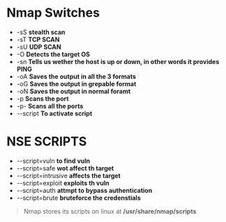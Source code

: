 # Nmap Switches

* -sS  **stealth scan**
* -sT  **TCP SCAN**
* -sU  **UDP SCAN**
* -O   **Detects the target OS**
* -sn  **Tells us wether the host is up or down, in other words it provides PING**
* -oA **Saves the output in all the 3 formats**
* -oG **Saves the output in grepable format**
* -oN **Saves the output in normal foramt**
* -p  **Scans the port**
* -p- **Scans all the ports**
* --script **To activate script**


# NSE SCRIPTS
* --script=vuln **to find vuln**
* --script=safe **wot affect th target**
* --script=intrusive **affects the target**
* --script=exploit **exploits th vuln**
* --script=auth **attmpt to bypass authentication**
* --script=brute **bruteforce the credenstials**

> Nmap stores its scripts on linux at **/usr/share/nmap/scripts**